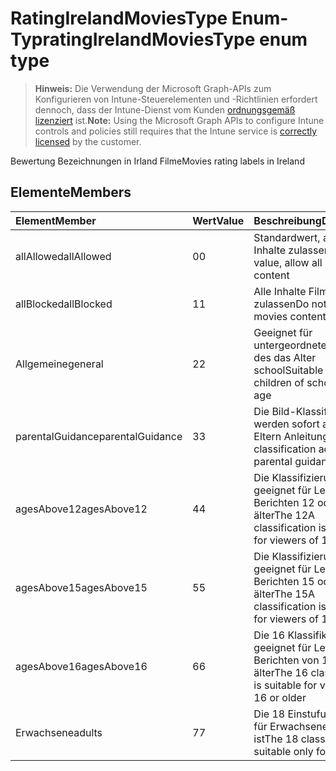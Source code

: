 # <a name="ratingirelandmoviestype-enum-type"></a><span data-ttu-id="a5f7b-101">RatingIrelandMoviesType Enum-Typ</span><span class="sxs-lookup"><span data-stu-id="a5f7b-101">ratingIrelandMoviesType enum type</span></span>

> <span data-ttu-id="a5f7b-102">**Hinweis:** Die Verwendung der Microsoft Graph-APIs zum Konfigurieren von Intune-Steuerelementen und -Richtlinien erfordert dennoch, dass der Intune-Dienst vom Kunden [ordnungsgemäß lizenziert](https://go.microsoft.com/fwlink/?linkid=839381) ist.</span><span class="sxs-lookup"><span data-stu-id="a5f7b-102">**Note:** Using the Microsoft Graph APIs to configure Intune controls and policies still requires that the Intune service is [correctly licensed](https://go.microsoft.com/fwlink/?linkid=839381) by the customer.</span></span>

<span data-ttu-id="a5f7b-103">Bewertung Bezeichnungen in Irland Filme</span><span class="sxs-lookup"><span data-stu-id="a5f7b-103">Movies rating labels in Ireland</span></span>
## <a name="members"></a><span data-ttu-id="a5f7b-104">Elemente</span><span class="sxs-lookup"><span data-stu-id="a5f7b-104">Members</span></span>
|<span data-ttu-id="a5f7b-105">Element</span><span class="sxs-lookup"><span data-stu-id="a5f7b-105">Member</span></span>|<span data-ttu-id="a5f7b-106">Wert</span><span class="sxs-lookup"><span data-stu-id="a5f7b-106">Value</span></span>|<span data-ttu-id="a5f7b-107">Beschreibung</span><span class="sxs-lookup"><span data-stu-id="a5f7b-107">Description</span></span>|
|:---|:---|:---|
|<span data-ttu-id="a5f7b-108">allAllowed</span><span class="sxs-lookup"><span data-stu-id="a5f7b-108">allAllowed</span></span>|<span data-ttu-id="a5f7b-109">0</span><span class="sxs-lookup"><span data-stu-id="a5f7b-109">0</span></span>|<span data-ttu-id="a5f7b-110">Standardwert, alle Filme Inhalte zulassen</span><span class="sxs-lookup"><span data-stu-id="a5f7b-110">Default value, allow all movies content</span></span>|
|<span data-ttu-id="a5f7b-111">allBlocked</span><span class="sxs-lookup"><span data-stu-id="a5f7b-111">allBlocked</span></span>|<span data-ttu-id="a5f7b-112">1</span><span class="sxs-lookup"><span data-stu-id="a5f7b-112">1</span></span>|<span data-ttu-id="a5f7b-113">Alle Inhalte Filme nicht zulassen</span><span class="sxs-lookup"><span data-stu-id="a5f7b-113">Do not allow any movies content</span></span>|
|<span data-ttu-id="a5f7b-114">Allgemeine</span><span class="sxs-lookup"><span data-stu-id="a5f7b-114">general</span></span>|<span data-ttu-id="a5f7b-115">2</span><span class="sxs-lookup"><span data-stu-id="a5f7b-115">2</span></span>|<span data-ttu-id="a5f7b-116">Geeignet für untergeordnete Elemente des das Alter school</span><span class="sxs-lookup"><span data-stu-id="a5f7b-116">Suitable for children of school going age</span></span>|
|<span data-ttu-id="a5f7b-117">parentalGuidance</span><span class="sxs-lookup"><span data-stu-id="a5f7b-117">parentalGuidance</span></span>|<span data-ttu-id="a5f7b-118">3</span><span class="sxs-lookup"><span data-stu-id="a5f7b-118">3</span></span>|<span data-ttu-id="a5f7b-119">Die Bild-Klassifizierung werden sofort advises Eltern Anleitungen</span><span class="sxs-lookup"><span data-stu-id="a5f7b-119">The PG classification advises parental guidance</span></span>|
|<span data-ttu-id="a5f7b-120">agesAbove12</span><span class="sxs-lookup"><span data-stu-id="a5f7b-120">agesAbove12</span></span>|<span data-ttu-id="a5f7b-121">4</span><span class="sxs-lookup"><span data-stu-id="a5f7b-121">4</span></span>|<span data-ttu-id="a5f7b-122">Die Klassifizierung 12A ist geeignet für Leser von Berichten 12 oder älter</span><span class="sxs-lookup"><span data-stu-id="a5f7b-122">The 12A classification is suitable for viewers of 12 or older</span></span>|
|<span data-ttu-id="a5f7b-123">agesAbove15</span><span class="sxs-lookup"><span data-stu-id="a5f7b-123">agesAbove15</span></span>|<span data-ttu-id="a5f7b-124">5</span><span class="sxs-lookup"><span data-stu-id="a5f7b-124">5</span></span>|<span data-ttu-id="a5f7b-125">Die Klassifizierung 15A ist geeignet für Leser von Berichten 15 oder älter</span><span class="sxs-lookup"><span data-stu-id="a5f7b-125">The 15A classification is suitable for viewers of 15 or older</span></span>|
|<span data-ttu-id="a5f7b-126">agesAbove16</span><span class="sxs-lookup"><span data-stu-id="a5f7b-126">agesAbove16</span></span>|<span data-ttu-id="a5f7b-127">6</span><span class="sxs-lookup"><span data-stu-id="a5f7b-127">6</span></span>|<span data-ttu-id="a5f7b-128">Die 16 Klassifikation ist geeignet für Leser von Berichten von 16 oder älter</span><span class="sxs-lookup"><span data-stu-id="a5f7b-128">The 16 classification is suitable for viewers of 16 or older</span></span>|
|<span data-ttu-id="a5f7b-129">Erwachsene</span><span class="sxs-lookup"><span data-stu-id="a5f7b-129">adults</span></span>|<span data-ttu-id="a5f7b-130">7</span><span class="sxs-lookup"><span data-stu-id="a5f7b-130">7</span></span>|<span data-ttu-id="a5f7b-131">Die 18 Einstufung, die nur für Erwachsene geeignet ist</span><span class="sxs-lookup"><span data-stu-id="a5f7b-131">The 18 classification, suitable only for adults</span></span>|



